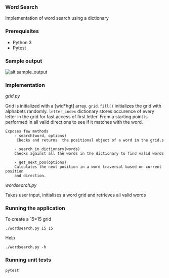 ### Word Search

Implementation of word search using a dictionary

### Prerequisites

- Python 3
- Pytest

### Sample output
![alt sample_output](https://raw.githubusercontent.com/vivekg342/wordsearch/master/images/sample_output.png)

### Implementation

*grid.py*

Grid is initialized with a [wid*hgt] array.  `grid.fill()` initializes the grid with alphabets randomly.
`letter_index` dictionary stores occurence of every letter in the grid for fast access of first letter.
From a starting point  is performed in all valid directions to see if it matches with the word.

```
Exposes few methods
	- search(word, options)
	 Checks and returns  the positional object of a word in the grid.s

	- search_in_dictionary(words)
	Checks against all the words in the dictionary to find valid words

	- get_next_pos(options)
	Calculates the next position in a word traversal based on current position
	and direction.
```

*wordsearch.py*

Takes user input, initialises a word grid and retrieves all valid words

### Running the application
To create a 15*15 grid
```
./wordsearch.py 15 15
```

Help
```
./wordsearch.py -h
```

### Running unit tests
```
pytest
```




